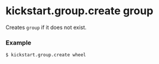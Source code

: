 # kickstart.group.create group
Creates `group` if it does not exist.

### Example

```bash
$ kickstart.group.create wheel
```
